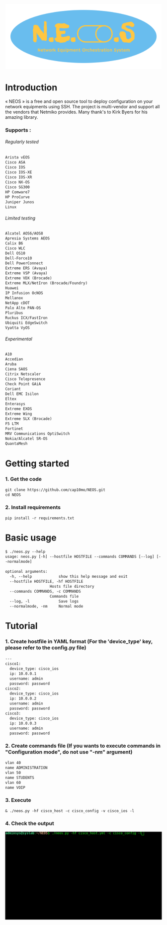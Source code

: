 ![NEOS](readme/NEOS_logo.png)

# Introduction

« NEOS » is a free and open source tool to deploy configuration on your network equipments using SSH. The project is multi-vendor and support 
all the vendors that Netmiko provides. Many thank's to Kirk Byers for his amazing library.

### Supports :
###### Regularly tested

    Arista vEOS
    Cisco ASA
    Cisco IOS
    Cisco IOS-XE
    Cisco IOS-XR
    Cisco NX-OS
    Cisco SG300
    HP Comware7
    HP ProCurve
    Juniper Junos
    Linux

###### Limited testing

    Alcatel AOS6/AOS8
    Apresia Systems AEOS
    Calix B6
    Cisco WLC
    Dell OS10
    Dell-Force10
    Dell PowerConnect
    Extreme ERS (Avaya)
    Extreme VSP (Avaya)
    Extreme VDX (Brocade)
    Extreme MLX/NetIron (Brocade/Foundry)
    Huawei
    IP Infusion OcNOS
    Mellanox
    NetApp cDOT
    Palo Alto PAN-OS
    Pluribus
    Ruckus ICX/FastIron
    Ubiquiti EdgeSwitch
    Vyatta VyOS

###### Experimental

    A10
    Accedian
    Aruba
    Ciena SAOS
    Citrix Netscaler
    Cisco Telepresence
    Check Point GAiA
    Coriant
    Dell EMC Isilon
    Eltex
    Enterasys
    Extreme EXOS
    Extreme Wing
    Extreme SLX (Brocade)
    F5 LTM
    Fortinet
    MRV Communications OptiSwitch
    Nokia/Alcatel SR-OS
    QuantaMesh

# Getting started

### 1. Get the code
    git clone https://github.com/cap10mo/NEOS.git
    cd NEOS
### 2. Install requirements
    pip install -r requirements.txt

# Basic usage
    $ ./neos.py --help
    usage: neos.py [-h] --hostfile HOSTFILE --commands COMMANDS [--log] [--normalmode]

    optional arguments:
      -h, --help            show this help message and exit
      --hostfile HOSTFILE, -hf HOSTFILE
                        Hosts file directory
      --commands COMMANDS, -c COMMANDS
                        Commands file
      --log, -l             Save logs
      --normalmode, -nm     Normal mode

# Tutorial

### 1. Create hostfile in YAML format (For the 'device_type' key, please refer to the config.py file)
    ---
    cisco1:
      device_type: cisco_ios
      ip: 10.0.0.1
      username: admin
      password: password
    cisco2:
      device_type: cisco_ios 
      ip: 10.0.0.2
      username: admin
      password: password
    cisco3:
      device_type: cisco_ios
      ip: 10.0.0.3
      username: admin
      password: password

### 2. Create commands file (If you wants to execute commands in "Configuration mode", do not use "-nm" argument)
    vlan 40
    name ADMINISTRATION
    vlan 50
    name STUDENTS
    vlan 60
    name VOIP

### 3. Execute 
    & ./neos.py -hf cisco_host -c cisco_config -v cisco_ios -l

### 4. Check the output

![NEOS](readme/NEOS_demo.gif)


